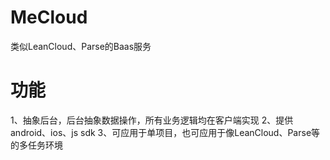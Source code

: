 # MeCloud
类似LeanCloud、Parse的Baas服务

# 功能
1、抽象后台，后台抽象数据操作，所有业务逻辑均在客户端实现
2、提供android、ios、js sdk
3、可应用于单项目，也可应用于像LeanCloud、Parse等的多任务环境
